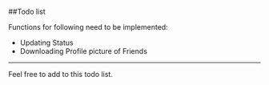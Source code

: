 ##Todo list

Functions for following need to be implemented:

* Updating Status
* Downloading Profile picture of Friends


* * *
Feel free to add to this todo list.
